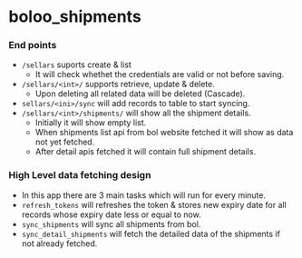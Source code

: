 # boloo_shipments

### End points
- `/sellars` suports create & list
  - It will check whethet the credentials are valid or not before saving.
- `/sellars/<int>/` supports retrieve, update & delete.
  - Upon deleting all related data will be deleted (Cascade).
- `sellars/<ini>/sync` will add records to table to start syncing.
- `/sellars/<int>/shipments/` will show all the shipment details.
  - Initially it will show empty list.
  - When shipments list api from bol website fetched it will show as data not yet fetched.
  - After detail apis fetched it will contain full shipment details.


### High Level data fetching design
- In this app there are 3 main tasks which will run for every minute.
- `refresh_tokens` will refreshes the token & stores new expiry date for all records whose expiry date less or equal to now.
- `sync_shipments` will sync all shipments from bol.
- `sync_detail_shipments` will fetch the detailed data of the shipments if not already fetched.
